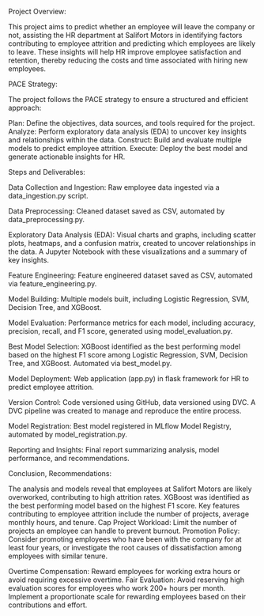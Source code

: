 Project Overview:

This project aims to predict whether an employee will leave the company or not, assisting the HR department at Salifort Motors in identifying factors contributing to employee attrition and predicting which employees are likely to leave. These insights will help HR improve employee satisfaction and retention, thereby reducing the costs and time associated with hiring new employees.


PACE Strategy:

The project follows the PACE strategy to ensure a structured and efficient approach:

Plan: Define the objectives, data sources, and tools required for the project.
Analyze: Perform exploratory data analysis (EDA) to uncover key insights and relationships within the data.
Construct: Build and evaluate multiple models to predict employee attrition.
Execute: Deploy the best model and generate actionable insights for HR.



Steps and Deliverables:

 Data Collection and Ingestion: Raw employee data ingested via a data_ingestion.py script.

 Data Preprocessing: Cleaned dataset saved as CSV, automated by data_preprocessing.py.

 Exploratory Data Analysis (EDA): Visual charts and graphs, including scatter plots, heatmaps, and a confusion matrix, created to uncover relationships in the data. A Jupyter Notebook with these visualizations and a summary of key insights.

 Feature Engineering: Feature engineered dataset saved as CSV, automated via feature_engineering.py.

 Model Building: Multiple models built, including Logistic Regression, SVM, Decision Tree, and XGBoost.

 Model Evaluation: Performance metrics for each model, including accuracy, precision, recall, and F1 score, generated using model_evaluation.py.

 Best Model Selection: XGBoost identified as the best performing model based on the highest F1 score among Logistic Regression, SVM, Decision Tree, and XGBoost. Automated via best_model.py.


 Model Deployment: 
         Web application (app.py)  in flask framework for HR to predict employee attrition.

 Version Control: Code versioned using GitHub, data versioned using DVC. 
        A DVC pipeline was created to manage and reproduce the entire process.
        
 Model Registration:
 Best model registered in MLflow Model Registry, automated by model_registration.py.


 Reporting and Insights: 
        Final report summarizing analysis, model performance, and recommendations.

Conclusion, Recommendations: 

 The analysis and models reveal that employees at Salifort Motors are likely overworked, contributing to high attrition rates. XGBoost was identified as the best performing model based on the highest F1 score. Key features contributing to employee attrition include the number of projects, average monthly hours, and tenure.
 Cap Project Workload: Limit the number of projects an employee can handle to prevent burnout.
 Promotion Policy: Consider promoting employees who have been with the company for at least four years, or investigate the root causes of dissatisfaction among employees with similar tenure.

 Overtime Compensation: Reward employees for working extra hours or avoid requiring excessive overtime.
Fair Evaluation: Avoid reserving high evaluation scores for employees who work 200+ hours per month. Implement a proportionate scale for rewarding employees based on their contributions and effort.

